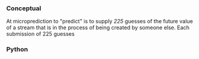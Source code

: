 

### Conceptual 
At microprediction to "predict" is to supply *225* guesses of the future value of a stream that is in the process of being created by someone else. Each submission of 
225 guesses 

### Python



